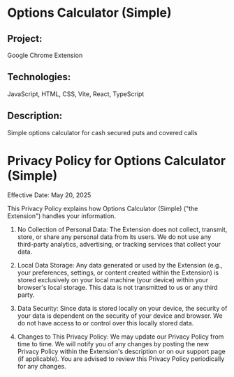 # Options Calculator (Simple)

## Project: 
Google Chrome Extension

## Technologies: 
JavaScript, HTML, CSS, Vite, React, TypeScript

## Description: 
Simple options calculator for cash secured puts and covered calls

# Privacy Policy for Options Calculator (Simple)

Effective Date: May 20, 2025

This Privacy Policy explains how Options Calculator (Simple) ("the Extension") handles your information.

1. No Collection of Personal Data:
The Extension does not collect, transmit, store, or share any personal data from its users. We do not use any third-party analytics, advertising, or tracking services that collect your data.

2. Local Data Storage:
Any data generated or used by the Extension (e.g., your preferences, settings, or content created within the Extension) is stored exclusively on your local machine (your device) within your browser's local storage. This data is not transmitted to us or any third party.

3. Data Security:
Since data is stored locally on your device, the security of your data is dependent on the security of your device and browser. We do not have access to or control over this locally stored data.

4. Changes to This Privacy Policy:
We may update our Privacy Policy from time to time. We will notify you of any changes by posting the new Privacy Policy within the Extension's description or on our support page (if applicable). You are advised to review this Privacy Policy periodically for any changes.
